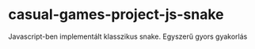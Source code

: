 # casual-games-project-js-snake
Javascript-ben implementált klasszikus snake. Egyszerű gyors gyakorlás

